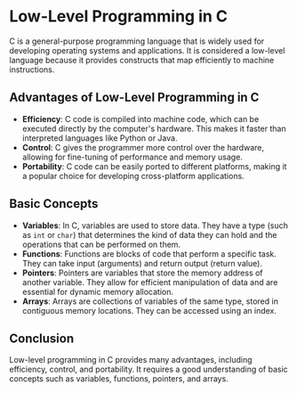 # Low-Level Programming in C

C is a general-purpose programming language that is widely used for developing operating systems and applications. It is considered a low-level language because it provides constructs that map efficiently to machine instructions.

## Advantages of Low-Level Programming in C

- **Efficiency**: C code is compiled into machine code, which can be executed directly by the computer's hardware. This makes it faster than interpreted languages like Python or Java.
- **Control**: C gives the programmer more control over the hardware, allowing for fine-tuning of performance and memory usage.
- **Portability**: C code can be easily ported to different platforms, making it a popular choice for developing cross-platform applications.

## Basic Concepts

- **Variables**: In C, variables are used to store data. They have a type (such as `int` or `char`) that determines the kind of data they can hold and the operations that can be performed on them.
- **Functions**: Functions are blocks of code that perform a specific task. They can take input (arguments) and return output (return value).
- **Pointers**: Pointers are variables that store the memory address of another variable. They allow for efficient manipulation of data and are essential for dynamic memory allocation.
- **Arrays**: Arrays are collections of variables of the same type, stored in contiguous memory locations. They can be accessed using an index.

## Conclusion

Low-level programming in C provides many advantages, including efficiency, control, and portability. It requires a good understanding of basic concepts such as variables, functions, pointers, and arrays.

